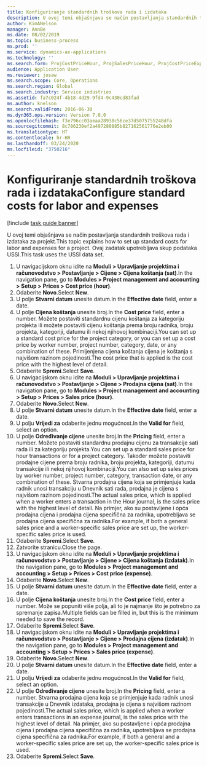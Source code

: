 ```yaml
---
title: Konfiguriranje standardnih troškova rada i izdataka
description: U ovoj temi objašnjava se način postavljanja standardnih troškova rada i izdataka za projekt.
author: KimANelson
manager: AnnBe
ms.date: 08/02/2019
ms.topic: business-process
ms.prod: ''
ms.service: dynamics-ax-applications
ms.technology: ''
ms.search.form: ProjCostPriceHour, ProjSalesPriceHour, ProjCostPriceExpense, ProjSalesPriceCost
audience: Application User
ms.reviewer: josaw
ms.search.scope: Core, Operations
ms.search.region: Global
ms.search.industry: Service industries
ms.assetid: fa7c024f-4b18-4d29-9fd4-9c430cd83fad
ms.author: knelson
ms.search.validFrom: 2016-06-30
ms.dyn365.ops.version: Version 7.0.0
ms.openlocfilehash: f3e796cc03aeaa28938c56ce37d5075755248dfa
ms.sourcegitcommit: 8c786230ef2a497280885b827162561776e2eb00
ms.translationtype: HT
ms.contentlocale: hr-HR
ms.lasthandoff: 03/24/2020
ms.locfileid: "3750216"
---
```

# <a name="configure-standard-costs-for-labor-and-expenses"></a><span data-ttu-id="2fb81-103">Konfiguriranje standardnih troškova rada i izdataka</span><span class="sxs-lookup"><span data-stu-id="2fb81-103">Configure standard costs for labor and expenses</span></span>

[!include [task guide banner](../../includes/task-guide-banner.md)]

<span data-ttu-id="2fb81-104">U ovoj temi objašnjava se način postavljanja standardnih troškova rada i izdataka za projekt.</span><span class="sxs-lookup"><span data-stu-id="2fb81-104">This topic explains how to set up standard costs for labor and expenses for a project.</span></span> <span data-ttu-id="2fb81-105">Ovaj zadatak upotrebljava skup podataka USSI.</span><span class="sxs-lookup"><span data-stu-id="2fb81-105">This task uses the USSI data set.</span></span>

1. <span data-ttu-id="2fb81-106">U navigacijskom oknu idite na **Moduli > Upravljanje projektima i računovodstvo > Postavljanje > Cijene > Cijena koštanja (sat)**.</span><span class="sxs-lookup"><span data-stu-id="2fb81-106">In the navigation pane, go to **Modules > Project management and accounting > Setup > Prices > Cost price (hour)**.</span></span>
2. <span data-ttu-id="2fb81-107">Odaberite **Novo**.</span><span class="sxs-lookup"><span data-stu-id="2fb81-107">Select **New**.</span></span>
3. <span data-ttu-id="2fb81-108">U polje **Stvarni datum** unesite datum.</span><span class="sxs-lookup"><span data-stu-id="2fb81-108">In the **Effective date** field, enter a date.</span></span>
4. <span data-ttu-id="2fb81-109">U polje **Cijena koštanja** unesite broj.</span><span class="sxs-lookup"><span data-stu-id="2fb81-109">In the **Cost price** field, enter a number.</span></span> <span data-ttu-id="2fb81-110">Možete postaviti standardnu cijenu koštanja za kategoriju projekta ili možete postaviti cijenu koštanja prema broju radnika, broju projekta, kategoriji, datumu ili nekoj njihovoj kombinaciji.</span><span class="sxs-lookup"><span data-stu-id="2fb81-110">You can set up a standard cost price for the project category, or you can set up a cost price by worker number, project number, category, date, or any combination of these.</span></span> <span data-ttu-id="2fb81-111">Primijenjena cijena koštanja cijena je koštanja s najvišom razinom pojedinosti.</span><span class="sxs-lookup"><span data-stu-id="2fb81-111">The cost price that is applied is the cost price with the highest level of detail.</span></span>  
5. <span data-ttu-id="2fb81-112">Odaberite **Spremi**.</span><span class="sxs-lookup"><span data-stu-id="2fb81-112">Select **Save**.</span></span>
6. <span data-ttu-id="2fb81-113">U navigacijskom oknu idite na **Moduli > Upravljanje projektima i računovodstvo > Postavljanje > Cijene > Prodajna cijena (sat)**.</span><span class="sxs-lookup"><span data-stu-id="2fb81-113">In the navigation pane, go to **Modules > Project management and accounting > Setup > Prices > Sales price (hour)**.</span></span>
7. <span data-ttu-id="2fb81-114">Odaberite **Novo**.</span><span class="sxs-lookup"><span data-stu-id="2fb81-114">Select **New**.</span></span>
8. <span data-ttu-id="2fb81-115">U polje **Stvarni datum** unesite datum.</span><span class="sxs-lookup"><span data-stu-id="2fb81-115">In the **Effective date** field, enter a date.</span></span>
9. <span data-ttu-id="2fb81-116">U polju **Vrijedi za** odaberite jednu mogućnost.</span><span class="sxs-lookup"><span data-stu-id="2fb81-116">In the **Valid for** field, select an option.</span></span>
10. <span data-ttu-id="2fb81-117">U polje **Određivanje cijene** unesite broj.</span><span class="sxs-lookup"><span data-stu-id="2fb81-117">In the **Pricing** field, enter a number.</span></span> <span data-ttu-id="2fb81-118">Možete postaviti standardnu prodajnu cijenu za transakcije sati rada ili za kategoriju projekta.</span><span class="sxs-lookup"><span data-stu-id="2fb81-118">You can set up a standard sales price for hour transactions or for a project category.</span></span> <span data-ttu-id="2fb81-119">Također možete postaviti prodajne cijene prema broju radnika, broju projekta, kategoriji, datumu transakcije ili nekoj njihovoj kombinaciji.</span><span class="sxs-lookup"><span data-stu-id="2fb81-119">You can also set up sales prices by worker number, project number, category, transaction date, or any combination of these.</span></span> <span data-ttu-id="2fb81-120">Stvarna prodajna cijena koja se primjenjuje kada radnik unosi transakciju u Dnevnik sati rada, prodajna je cijena s najvišom razinom pojedinosti.</span><span class="sxs-lookup"><span data-stu-id="2fb81-120">The actual sales price, which is applied when a worker enters a transaction in the Hour journal, is the sales price with the highest level of detail.</span></span> <span data-ttu-id="2fb81-121">Na primjer, ako su postavljene i opća prodajna cijena i prodajna cijena specifična za radnika, upotrebljava se prodajna cijena specifična za radnika.</span><span class="sxs-lookup"><span data-stu-id="2fb81-121">For example, if both a general sales price and a worker-specific sales price are set up, the worker-specific sales price is used.</span></span>  
11. <span data-ttu-id="2fb81-122">Odaberite **Spremi**.</span><span class="sxs-lookup"><span data-stu-id="2fb81-122">Select **Save**.</span></span>
12. <span data-ttu-id="2fb81-123">Zatvorite stranicu.</span><span class="sxs-lookup"><span data-stu-id="2fb81-123">Close the page.</span></span>
13. <span data-ttu-id="2fb81-124">U navigacijskom oknu idite na **Moduli > Upravljanje projektima i računovodstvo > Postavljanje > Cijene > Cijena koštanja (izdatak)**.</span><span class="sxs-lookup"><span data-stu-id="2fb81-124">In the navigation pane, go to **Modules > Project management and accounting > Setup > Prices > Cost price (expense)**.</span></span>
14. <span data-ttu-id="2fb81-125">Odaberite **Novo**.</span><span class="sxs-lookup"><span data-stu-id="2fb81-125">Select **New**.</span></span>
15. <span data-ttu-id="2fb81-126">U polje **Stvarni datum** unesite datum.</span><span class="sxs-lookup"><span data-stu-id="2fb81-126">In the **Effective date** field, enter a date.</span></span>
16. <span data-ttu-id="2fb81-127">U polje **Cijena koštanja** unesite broj.</span><span class="sxs-lookup"><span data-stu-id="2fb81-127">In the **Cost price** field, enter a number.</span></span> <span data-ttu-id="2fb81-128">Može se popuniti više polja, ali to je najmanje što je potrebno za spremanje zapisa.</span><span class="sxs-lookup"><span data-stu-id="2fb81-128">Multiple fields can be filled in, but this is the minimum needed to save the record.</span></span>  
17. <span data-ttu-id="2fb81-129">Odaberite **Spremi**.</span><span class="sxs-lookup"><span data-stu-id="2fb81-129">Select **Save**.</span></span>
18. <span data-ttu-id="2fb81-130">U navigacijskom oknu idite na **Moduli > Upravljanje projektima i računovodstvo > Postavljanje > Cijene > Prodajna cijena (izdatak)**.</span><span class="sxs-lookup"><span data-stu-id="2fb81-130">In the navigation pane, go to **Modules > Project management and accounting > Setup > Prices > Sales price (expense)**.</span></span>
19. <span data-ttu-id="2fb81-131">Odaberite **Novo**.</span><span class="sxs-lookup"><span data-stu-id="2fb81-131">Select **New**.</span></span>
20. <span data-ttu-id="2fb81-132">U polje **Stvarni datum** unesite datum.</span><span class="sxs-lookup"><span data-stu-id="2fb81-132">In the **Effective date** field, enter a date.</span></span>
21. <span data-ttu-id="2fb81-133">U polju **Vrijedi za** odaberite jednu mogućnost.</span><span class="sxs-lookup"><span data-stu-id="2fb81-133">In the **Valid for** field, select an option.</span></span>
22. <span data-ttu-id="2fb81-134">U polje **Određivanje cijene** unesite broj.</span><span class="sxs-lookup"><span data-stu-id="2fb81-134">In the **Pricing** field, enter a number.</span></span> <span data-ttu-id="2fb81-135">Stvarna prodajna cijena koja se primjenjuje kada radnik unosi transakcije u Dnevnik izdataka, prodajna je cijena s najvišom razinom pojedinosti.</span><span class="sxs-lookup"><span data-stu-id="2fb81-135">The actual sales price, which is applied when a worker enters transactions in an expense journal, is the sales price with the highest level of detail.</span></span> <span data-ttu-id="2fb81-136">Na primjer, ako su postavljene i opća prodajna cijena i prodajna cijena specifična za radnika, upotrebljava se prodajna cijena specifična za radnika.</span><span class="sxs-lookup"><span data-stu-id="2fb81-136">For example, if both a general and a worker-specific sales price are set up, the worker-specific sales price is used.</span></span>  
23. <span data-ttu-id="2fb81-137">Odaberite **Spremi**.</span><span class="sxs-lookup"><span data-stu-id="2fb81-137">Select **Save**.</span></span>

